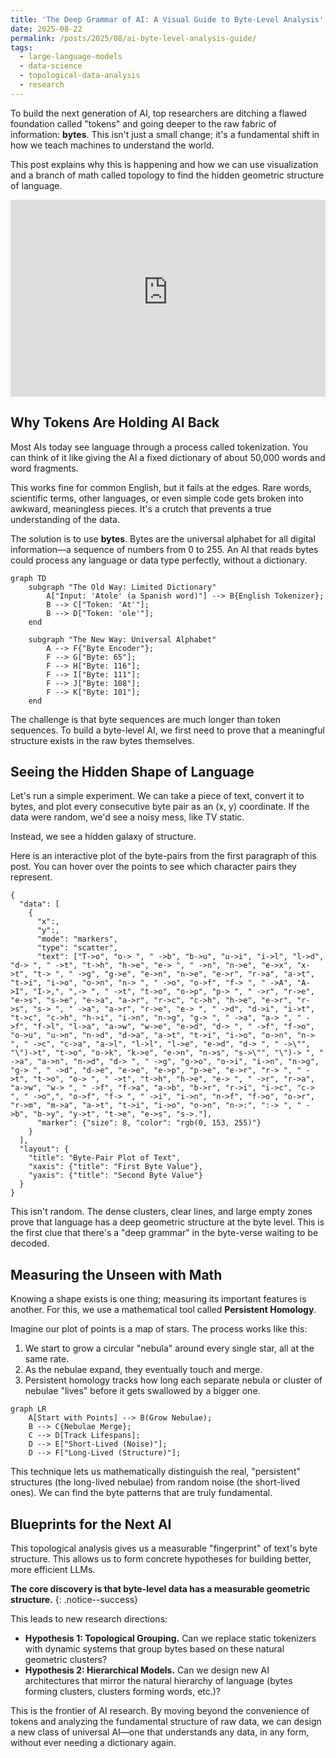 ```yaml
---
title: 'The Deep Grammar of AI: A Visual Guide to Byte-Level Analysis'
date: 2025-08-22
permalink: /posts/2025/08/ai-byte-level-analysis-guide/
tags:
  - large-language-models
  - data-science
  - topological-data-analysis
  - research
---
```


To build the next generation of AI, top researchers are ditching a flawed foundation called "tokens" and going deeper to the raw fabric of information: **bytes**. This isn't just a small change; it's a fundamental shift in how we teach machines to understand the world.

This post explains why this is happening and how we can use visualization and a branch of math called topology to find the hidden geometric structure of language.

<iframe width="100%" height="315" src="https://www.youtube-nocookie.com/embed/MlBBSUT5X3A?si=fW7NV0mClxwnxW_p" title="YouTube video player" frameborder="0" allow="accelerometer; autoplay; clipboard-write; encrypted-media; gyroscope; picture-in-picture; web-share" referrerpolicy="strict-origin-when-cross-origin" allowfullscreen></iframe>

## Why Tokens Are Holding AI Back

Most AIs today see language through a process called tokenization. You can think of it like giving the AI a fixed dictionary of about 50,000 words and word fragments.

This works fine for common English, but it fails at the edges. Rare words, scientific terms, other languages, or even simple code gets broken into awkward, meaningless pieces. It's a crutch that prevents a true understanding of the data.

The solution is to use **bytes**. Bytes are the universal alphabet for all digital information—a sequence of numbers from 0 to 255. An AI that reads bytes could process any language or data type perfectly, without a dictionary.

```mermaid
graph TD
    subgraph "The Old Way: Limited Dictionary"
        A["Input: 'Atole' (a Spanish word)"] --> B{English Tokenizer};
        B --> C["Token: 'At'"];
        B --> D["Token: 'ole'"];
    end

    subgraph "The New Way: Universal Alphabet"
        A --> F{"Byte Encoder"};
        F --> G["Byte: 65"];
        F --> H["Byte: 116"];
        F --> I["Byte: 111"];
        F --> J["Byte: 108"];
        F --> K["Byte: 101"];
    end
```

The challenge is that byte sequences are much longer than token sequences. To build a byte-level AI, we first need to prove that a meaningful structure exists in the raw bytes themselves.

## Seeing the Hidden Shape of Language

Let's run a simple experiment. We can take a piece of text, convert it to bytes, and plot every consecutive byte pair as an (x, y) coordinate. If the data were random, we'd see a noisy mess, like TV static.

Instead, we see a hidden galaxy of structure.

Here is an interactive plot of the byte-pairs from the first paragraph of this post. You can hover over the points to see which character pairs they represent.

```plotly
{
  "data": [
    {
      "x":,
      "y":,
      "mode": "markers",
      "type": "scatter",
      "text": ["T->o", "o-> ", " ->b", "b->u", "u->i", "i->l", "l->d", "d-> ", " ->t", "t->h", "h->e", "e-> ", " ->n", "n->e", "e->x", "x->t", "t-> ", " ->g", "g->e", "e->n", "n->e", "e->r", "r->a", "a->t", "t->i", "i->o", "o->n", "n-> ", " ->o", "o->f", "f-> ", " ->A", "A->I", "I->,", ",-> ", " ->t", "t->o", "o->p", "p-> ", " ->r", "r->e", "e->s", "s->e", "e->a", "a->r", "r->c", "c->h", "h->e", "e->r", "r->s", "s-> ", " ->a", "a->r", "r->e", "e-> ", " ->d", "d->i", "i->t", "t->c", "c->h", "h->i", "i->n", "n->g", "g-> ", " ->a", "a-> ", " ->f", "f->l", "l->a", "a->w", "w->e", "e->d", "d-> ", " ->f", "f->o", "o->u", "u->n", "n->d", "d->a", "a->t", "t->i", "i->o", "o->n", "n-> ", " ->c", "c->a", "a->l", "l->l", "l->e", "e->d", "d-> ", " ->\"", "\")->t", "t->o", "o->k", "k->e", "e->n", "n->s", "s->\"", "\")-> ", " ->a", "a->n", "n->d", "d-> ", " ->g", "g->o", "o->i", "i->n", "n->g", "g-> ", " ->d", "d->e", "e->e", "e->p", "p->e", "e->r", "r-> ", " ->t", "t->o", "o-> ", " ->t", "t->h", "h->e", "e-> ", " ->r", "r->a", "a->w", "w-> ", " ->f", "f->a", "a->b", "b->r", "r->i", "i->c", "c-> ", " ->o",", "o->f", "f-> ", " ->i", "i->n", "n->f", "f->o", "o->r", "r->m", "m->a", "a->t", "t->i", "i->o", "o->n", "n->:", ":-> ", " ->b", "b->y", "y->t", "t->e", "e->s", "s->."],
      "marker": {"size": 8, "color": "rgb(0, 153, 255)"}
    }
  ],
  "layout": {
    "title": "Byte-Pair Plot of Text",
    "xaxis": {"title": "First Byte Value"},
    "yaxis": {"title": "Second Byte Value"}
  }
}
```

This isn't random. The dense clusters, clear lines, and large empty zones prove that language has a deep geometric structure at the byte level. This is the first clue that there's a "deep grammar" in the byte-verse waiting to be decoded.

## Measuring the Unseen with Math

Knowing a shape exists is one thing; measuring its important features is another. For this, we use a mathematical tool called **Persistent Homology**.

Imagine our plot of points is a map of stars. The process works like this:
1.  We start to grow a circular "nebula" around every single star, all at the same rate.
2.  As the nebulae expand, they eventually touch and merge.
3.  Persistent homology tracks how long each separate nebula or cluster of nebulae "lives" before it gets swallowed by a bigger one.

```mermaid
graph LR
    A[Start with Points] --> B(Grow Nebulae);
    B --> C{Nebulae Merge};
    C --> D[Track Lifespans];
    D --> E["Short-Lived (Noise)"];
    D --> F["Long-Lived (Structure)"];
```
This technique lets us mathematically distinguish the real, "persistent" structures (the long-lived nebulae) from random noise (the short-lived ones). We can find the byte patterns that are truly fundamental.

## Blueprints for the Next AI

This topological analysis gives us a measurable "fingerprint" of text's byte structure. This allows us to form concrete hypotheses for building better, more efficient LLMs.

**The core discovery is that byte-level data has a measurable geometric structure.**
{: .notice--success}

This leads to new research directions:
-   **Hypothesis 1: Topological Grouping.** Can we replace static tokenizers with dynamic systems that group bytes based on these natural geometric clusters?
-   **Hypothesis 2: Hierarchical Models.** Can we design new AI architectures that mirror the natural hierarchy of language (bytes forming clusters, clusters forming words, etc.)?

This is the frontier of AI research. By moving beyond the convenience of tokens and analyzing the fundamental structure of raw data, we can design a new class of universal AI—one that understands any data, in any form, without ever needing a dictionary again.
